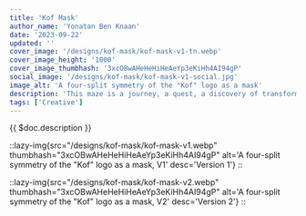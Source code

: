```yaml
---
title: 'Kof Mask'
author_name: 'Yonatan Ben Knaan'
date: '2023-09-22'
updated: ''
cover_image: '/designs/kof-mask/kof-mask-v1-tn.webp'
cover_image_height: '1000'
cover_image_thumbhash: '3xcOBwAHeHeHiHeAeYp3eKiHh4AI94gP'
social_image: '/designs/kof-mask/kof-mask-v1-social.jpg'
image_alt: 'A four-split symmetry of the "Kof" logo as a mask'
description: 'This maze is a journey, a quest, a discovery of transformation, a metamorphosis, an enlightenment and a transcendence. With some unity, throughout infinity and all eternity into the cosmos.'
tags: ['Creative']
---
```

{{ $doc.description }}


<!-- ::lazy-img{src="/designs/kof-mask/kof-mask-v1.webp" thumbhash="3xcOBwAHeHeHiHeAeYp3eKiHh4AI94gP" alt='A four-split symmetry of the "Kof" logo as a mask, V1', desc='A four-split symmetry of the "Kof" logo as a mask, V1"}
:: -->

::lazy-img{src="/designs/kof-mask/kof-mask-v1.webp" thumbhash="3xcOBwAHeHeHiHeAeYp3eKiHh4AI94gP" alt='A four-split symmetry of the "Kof" logo as a mask, V1' desc='Version 1'}
::

::lazy-img{src="/designs/kof-mask/kof-mask-v2.webp" thumbhash="3xcOBwAHeHeHiHeAeYp3eKiHh4AI94gP" alt='A four-split symmetry of the "Kof" logo as a mask, V2' desc='Version 2'}
::